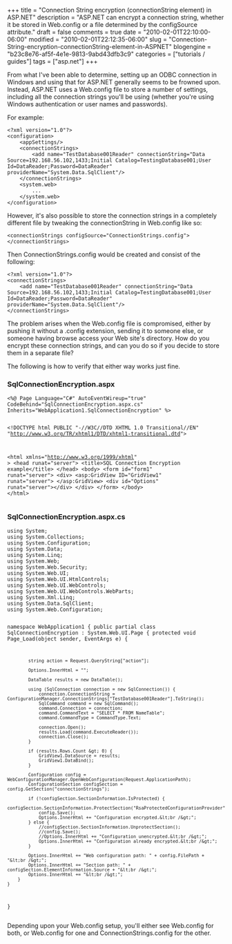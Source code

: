 +++
title = "Connection String encryption (connectionString element) in ASP.NET"
description = "ASP.NET can encrypt a connection string, whether it be stored in Web.config or a file determined by the configSource attribute."
draft = false
comments = true
date = "2010-02-01T22:10:00-06:00"
modified = "2010-02-01T22:12:35-06:00"
slug = "Connection-String-encryption-connectionString-element-in-ASPNET"
blogengine = "b23c8e76-af5f-4e1e-9813-9abd43dfb3c9"
categories = ["tutorials / guides"]
tags = ["asp.net"]
+++

<p>From what I've been able to determine, setting up an ODBC connection in Windows and using that for ASP.NET generally seems to be frowned upon. Instead, ASP.NET uses a Web.config&nbsp;file to store a number of settings, including all the connection strings you'll be using (whether you're using Windows authentication or user names and passwords).</p>
<p>For example:</p>
<pre class="code"><code class="xml">&lt;?xml version="1.0"?&gt;
&lt;configuration&gt;
	&lt;appSettings/&gt;
	&lt;connectionStrings&gt;
		&lt;add name="TestDatabase001Reader" connectionString="Data Source=192.168.56.102,1433;Initial Catalog=TestingDatabase001;User Id=DataReader;Password=DataReader" providerName="System.Data.SqlClient"/&gt;
	&lt;/connectionStrings&gt;
	&lt;system.web&gt;
		...
	&lt;/system.web&gt;
&lt;/configuration&gt;</code></pre>
<p>However, it's also possible to store the connection strings in a completely different file by tweaking the connectionString in Web.config like so:</p>
<pre class="code"><code class="xml">&lt;connectionStrings configSource="ConnectionStrings.config"&gt;
&lt;/connectionStrings&gt;</code></pre>
<p>Then ConnectionStrings.config would be created and consist of the following:</p>
<pre class="code"><code class="xml">&lt;?xml version="1.0"?&gt;
&lt;connectionStrings&gt;
	&lt;add name="TestDatabase001Reader" connectionString="Data Source=192.168.56.102,1433;Initial Catalog=TestingDatabase001;User Id=DataReader;Password=DataReader" providerName="System.Data.SqlClient"/&gt;
&lt;/connectionStrings&gt;</code></pre>
<p>The problem arises when the Web.config file is compromised, either by pushing it without a .config extension, sending it to someone else, or someone having browse access your Web site's directory. How do you encrypt these connection strings, and can you do so if you decide to store them in a separate file?</p>
<p>The following is how to verify that either way works just fine.</p>
<h3>SqlConnectionEncryption.aspx</h3>
<pre class="code"><code class="csharp">&lt;%@ Page Language="C#" AutoEventWireup="true" CodeBehind="SqlConnectionEncryption.aspx.cs" Inherits="WebApplication1.SqlConnectionEncryption" %&gt;

&lt;!DOCTYPE html PUBLIC "-//W3C//DTD XHTML 1.0 Transitional//EN" "http://www.w3.org/TR/xhtml1/DTD/xhtml1-transitional.dtd"&gt;

&lt;html xmlns="http://www.w3.org/1999/xhtml" &gt;
&lt;head runat="server"&gt;
    &lt;title&gt;SQL Connection Encryption example&lt;/title&gt;
&lt;/head&gt;
&lt;body&gt;
    &lt;form id="form1" runat="server"&gt;
    &lt;div&gt;
		&lt;asp:GridView ID="GridView1" runat="server"&gt;
		&lt;/asp:GridView&gt;
		&lt;div id="Options" runat="server"&gt;&lt;/div&gt;
    &lt;/div&gt;
    &lt;/form&gt;
&lt;/body&gt;
&lt;/html&gt;</code></pre>
<h3>SqlConnectionEncryption.aspx.cs</h3>
<pre class="code"><code class="csharp">using System;
using System.Collections;
using System.Configuration;
using System.Data;
using System.Linq;
using System.Web;
using System.Web.Security;
using System.Web.UI;
using System.Web.UI.HtmlControls;
using System.Web.UI.WebControls;
using System.Web.UI.WebControls.WebParts;
using System.Xml.Linq;
using System.Data.SqlClient;
using System.Web.Configuration;

namespace WebApplication1 {
	public partial class SqlConnectionEncryption : System.Web.UI.Page {
		protected void Page_Load(object sender, EventArgs e) {

			string action = Request.QueryString["action"];

			Options.InnerHtml = "";

			DataTable results = new DataTable();

			using (SqlConnection connection = new SqlConnection()) {
				connection.ConnectionString = ConfigurationManager.ConnectionStrings["TestDatabase001Reader"].ToString();
				SqlCommand command = new SqlCommand();
				command.Connection = connection;
				command.CommandText = "SELECT * FROM NameTable";
				command.CommandType = CommandType.Text;

				connection.Open();
				results.Load(command.ExecuteReader());
				connection.Close();
			}

			if (results.Rows.Count &gt; 0) {
				GridView1.DataSource = results;
				GridView1.DataBind();
			}

			Configuration config = WebConfigurationManager.OpenWebConfiguration(Request.ApplicationPath);
			ConfigurationSection configSection = config.GetSection("connectionStrings");

			if (!configSection.SectionInformation.IsProtected) {
				configSection.SectionInformation.ProtectSection("RsaProtectedConfigurationProvider");
				config.Save();
				Options.InnerHtml += "Configuration encrypted.&lt;br /&gt;";
			} else {
				//configSection.SectionInformation.UnprotectSection();
				//config.Save();
				//Options.InnerHtml += "Configuration unencrypted.&lt;br /&gt;";
				Options.InnerHtml += "Configuration already encrypted.&lt;br /&gt;";
			}

			Options.InnerHtml += "Web configuration path: " + config.FilePath + "&lt;br /&gt;";
			Options.InnerHtml += "Section path: " + configSection.ElementInformation.Source + "&lt;br /&gt;";
			Options.InnerHtml += "&lt;br /&gt;";
		}
	}
}</code></pre>
<p>Depending upon your Web.config setup, you'll either see Web.config for both, or Web.config for one and ConnectionStrings.config for the other.</p>
